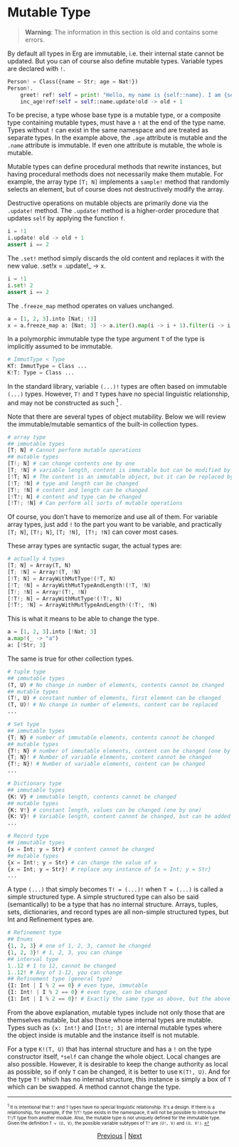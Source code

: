 # Mutable Type

> __Warning__: The information in this section is old and contains some errors.

By default all types in Erg are immutable, i.e. their internal state cannot be updated.
But you can of course also define mutable types. Variable types are declared with `!`.

```python
Person! = Class({name = Str; age = Nat!})
Person!.
    greet! ref! self = print! "Hello, my name is {self::name}. I am {self::age}."
    inc_age!ref!self = self::name.update!old -> old + 1
```

To be precise, a type whose base type is a mutable type, or a composite type containing mutable types, must have a `!` at the end of the type name. Types without `!` can exist in the same namespace and are treated as separate types.
In the example above, the `.age` attribute is mutable and the `.name` attribute is immutable. If even one attribute is mutable, the whole is mutable.

Mutable types can define procedural methods that rewrite instances, but having procedural methods does not necessarily make them mutable. For example, the array type `[T; N]` implements a `sample!` method that randomly selects an element, but of course does not destructively modify the array.

Destructive operations on mutable objects are primarily done via the `.update!` method. The `.update!` method is a higher-order procedure that updates `self` by applying the function `f`.

```python
i = !1
i.update! old -> old + 1
assert i == 2
```

The `.set!` method simply discards the old content and replaces it with the new value. .set!x = .update!_ -> x.

```python
i = !1
i.set! 2
assert i == 2
```

The `.freeze_map` method operates on values ​​unchanged.

```python
a = [1, 2, 3].into [Nat; !3]
x = a.freeze_map a: [Nat; 3] -> a.iter().map(i -> i + 1).filter(i -> i % 2 == 0).collect(Array)
```

In a polymorphic immutable type the type argument `T` of the type is implicitly assumed to be immutable.

```python
# ImmutType < Type
KT: ImmutType = Class ...
K!T: Type = Class ...
```

In the standard library, variable `(...)!` types are often based on immutable `(...)` types. However, `T!` and `T` types have no special linguistic relationship, and may not be constructed as such [<sup id="f1">1</sup>](#1) .

Note that there are several types of object mutability.
Below we will review the immutable/mutable semantics of the built-in collection types.

```python
# array type
## immutable types
[T; N] # Cannot perform mutable operations
## mutable types
[T!; N] # can change contents one by one
[T; !N] # variable length, content is immutable but can be modified by adding/deleting elements
[!T; N] # The content is an immutable object, but it can be replaced by a different type (actually replaceable by not changing the type)
[!T; !N] # type and length can be changed
[T!; !N] # content and length can be changed
[!T!; N] # content and type can be changed
[!T!; !N] # Can perform all sorts of mutable operations
```

Of course, you don't have to memorize and use all of them.
For variable array types, just add `!` to the part you want to be variable, and practically `[T; N]`, `[T!; N]`, `[T; !N]`, ` [T!; !N]` can cover most cases.

These array types are syntactic sugar, the actual types are:

```python
# actually 4 types
[T; N] = Array(T, N)
[T; !N] = Array!(T, !N)
[!T; N] = ArrayWithMutType!(!T, N)
[!T; !N] = ArrayWithMutTypeAndLength!(!T, !N)
[T!; !N] = Array!(T!, !N)
[!T!; N] = ArrayWithMutType!(!T!, N)
[!T!; !N] = ArrayWithMutTypeAndLength!(!T!, !N)
```

This is what it means to be able to change the type.

```python
a = [1, 2, 3].into [!Nat; 3]
a.map!(_ -> "a")
a: [!Str; 3]
```

The same is true for other collection types.

```python
# tuple type
## immutable types
(T, U) # No change in number of elements, contents cannot be changed
## mutable types
(T!, U) # constant number of elements, first element can be changed
(T, U)! # No change in number of elements, content can be replaced
...
```

```python
# Set type
## immutable types
{T; N} # number of immutable elements, contents cannot be changed
## mutable types
{T!; N} # number of immutable elements, content can be changed (one by one)
{T; N}! # Number of variable elements, content cannot be changed
{T!; N}! # Number of variable elements, content can be changed
...
```

```python
# Dictionary type
## immutable types
{K: V} # immutable length, contents cannot be changed
## mutable types
{K: V!} # constant length, values ​​can be changed (one by one)
{K: V}! # Variable length, content cannot be changed, but can be added or deleted by adding or removing elements, content type can also be changed
...
```

```python
# Record type
## immutable types
{x = Int; y = Str} # content cannot be changed
## mutable types
{x = Int!; y = Str} # can change the value of x
{x = Int; y = Str}! # replace any instance of {x = Int; y = Str}
...
```

A type `(...)` that simply becomes `T! = (...)!` when `T = (...)` is called a simple structured type. A simple structured type can also be said (semantically) to be a type that has no internal structure.
Arrays, tuples, sets, dictionaries, and record types are all non-simple structured types, but Int and Refinement types are.

```python
# Refinement type
## Enums
{1, 2, 3} # one of 1, 2, 3, cannot be changed
{1, 2, 3}! # 1, 2, 3, you can change
## interval type
1..12 # 1 to 12, cannot be changed
1..12! # Any of 1-12, you can change
## Refinement type (general type)
{I: Int | I % 2 == 0} # even type, immutable
{I: Int! | I % 2 == 0} # even type, can be changed
{I: Int | I % 2 == 0}! # Exactly the same type as above, but the above notation is preferred
```

From the above explanation, mutable types include not only those that are themselves mutable, but also those whose internal types are mutable.
Types such as `{x: Int!}` and `[Int!; 3]` are internal mutable types where the object inside is mutable and the instance itself is not mutable.

For a type `K!(T, U)` that has internal structure and has a `!` on the type constructor itself, `*self` can change the whole object. Local changes are also possible.
However, it is desirable to keep the change authority as local as possible, so if only `T` can be changed, it is better to use `K(T!, U)`.
And for the type `T!` which has no internal structure, this instance is simply a box of `T` which can be swapped. A method cannot change the type.

---

<span id="1" style="font-size:x-small"><sup>1</sup> It is intentional that `T!` and `T` types have no special linguistic relationship. It's a design. If there is a relationship, for example, if the `T`/`T!` type exists in the namespace, it will not be possible to introduce the `T!`/`T` type from another module. Also, the mutable type is not uniquely defined for the immutable type. Given the definition `T = (U, V)`, the possible variable subtypes of `T!` are `(U!, V)` and `(U, V!)`. [↩](#f1)</span>

<p align='center'>
    <a href='./17_type_casting.md'>Previous</a> | <a href='./19_bound.md'>Next</a>
</p>
